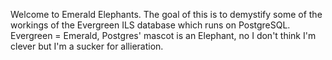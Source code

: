 Welcome to Emerald Elephants.  The goal of this is to demystify some of the workings of the Evergreen ILS database which runs on PostgreSQL.  Evergreen = Emerald, Postgres' mascot is an Elephant, no I don't think I'm clever but I'm a sucker for allieration.



